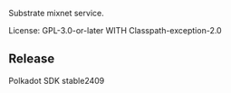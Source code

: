 Substrate mixnet service.

License: GPL-3.0-or-later WITH Classpath-exception-2.0


## Release

Polkadot SDK stable2409
